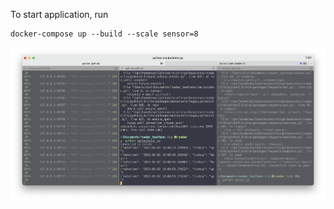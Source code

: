 To start application, run
```
docker-compose up --build --scale sensor=8
```

![alt text](screenshot.png)
